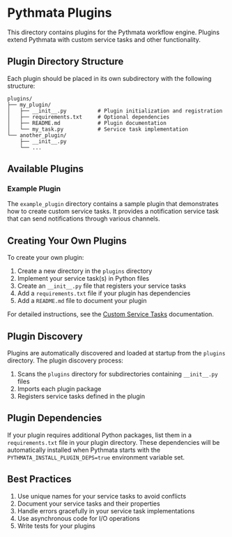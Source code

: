 # Pythmata Plugins

This directory contains plugins for the Pythmata workflow engine. Plugins extend Pythmata with custom service tasks and other functionality.

## Plugin Directory Structure

Each plugin should be placed in its own subdirectory with the following structure:

```
plugins/
├── my_plugin/
│   ├── __init__.py          # Plugin initialization and registration
│   ├── requirements.txt     # Optional dependencies
│   ├── README.md            # Plugin documentation
│   └── my_task.py           # Service task implementation
└── another_plugin/
    ├── __init__.py
    └── ...
```

## Available Plugins

### Example Plugin

The `example_plugin` directory contains a sample plugin that demonstrates how to create custom service tasks. It provides a notification service task that can send notifications through various channels.

## Creating Your Own Plugins

To create your own plugin:

1. Create a new directory in the `plugins` directory
2. Implement your service task(s) in Python files
3. Create an `__init__.py` file that registers your service tasks
4. Add a `requirements.txt` file if your plugin has dependencies
5. Add a `README.md` file to document your plugin

For detailed instructions, see the [Custom Service Tasks](../docs/reference/bpmn/custom-service-tasks.md) documentation.

## Plugin Discovery

Plugins are automatically discovered and loaded at startup from the `plugins` directory. The plugin discovery process:

1. Scans the `plugins` directory for subdirectories containing `__init__.py` files
2. Imports each plugin package
3. Registers service tasks defined in the plugin

## Plugin Dependencies

If your plugin requires additional Python packages, list them in a `requirements.txt` file in your plugin directory. These dependencies will be automatically installed when Pythmata starts with the `PYTHMATA_INSTALL_PLUGIN_DEPS=true` environment variable set.

## Best Practices

1. Use unique names for your service tasks to avoid conflicts
2. Document your service tasks and their properties
3. Handle errors gracefully in your service task implementations
4. Use asynchronous code for I/O operations
5. Write tests for your plugins
